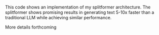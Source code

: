 This code shows an implementation of my splitformer architecture. The splitformer shows promising results in generating text 5-10x faster than a traditional LLM while achieving similar performance.

More details forthcoming
